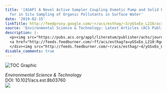 ```yaml
---
title: '[ASAP] A Novel Active Sampler Coupling Osmotic Pump and Solid Phase Extraction
  for in Situ Sampling of Organic Pollutants in Surface Water'
date: '2019-02-15'
linkTitle: http://feedproxy.google.com/~r/acs/esthag/~3/yGSxEo_L210/acs.est.8b03760
source: 'Environmental Science & Technology: Latest Articles (ACS Publications)'
description: |-
  <p><img src="https://pubs.acs.org/appl/literatum/publisher/achs/journals/content/esthag/0/esthag.ahead-of-print/acs.est.8b03760/20190215/images/medium/es-2018-03760q_0006.gif" alt="TOC Graphic"/></p><div><cite>Environmental Science & Technology</cite></div><div>DOI: 10.1021/acs.est.8b03760</div><div class="feedflare">
  <a href="http://feeds.feedburner.com/~ff/acs/esthag?a=yGSxEo_L210:Rgod4fyXY_U:yIl2AUoC8zA"><img src="http://feeds.feedburner.com/~ff/acs/esthag?d=yIl2AUoC8zA" border="0"></img></a>
  </div><img src="http://feeds.feedburner.com/~r/acs/esthag/~4/yGSxEo_L210" height="1" width="1" ...
disable_comments: true
---
```

<p><img src="https://pubs.acs.org/appl/literatum/publisher/achs/journals/content/esthag/0/esthag.ahead-of-print/acs.est.8b03760/20190215/images/medium/es-2018-03760q_0006.gif" alt="TOC Graphic"/></p><div><cite>Environmental Science & Technology</cite></div><div>DOI: 10.1021/acs.est.8b03760</div><div class="feedflare">
<a href="http://feeds.feedburner.com/~ff/acs/esthag?a=yGSxEo_L210:Rgod4fyXY_U:yIl2AUoC8zA"><img src="http://feeds.feedburner.com/~ff/acs/esthag?d=yIl2AUoC8zA" border="0"></img></a>
</div><img src="http://feeds.feedburner.com/~r/acs/esthag/~4/yGSxEo_L210" height="1" width="1" ...